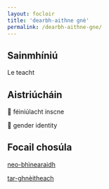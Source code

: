 ```yaml
---
layout: focloir
title: 'dearbh-aithne gnè'
permalink: /dearbh-aithne-gne/
---
```


## Sainmhíniú

Le teacht

## Aistriúcháin

&#x1f3f4;&#xe0067;&#xe0062;&#xe0073;&#xe0063;&#xe0074;&#xe007f; féiniúlacht inscne

&#x1f3f4;&#xe0067;&#xe0062;&#xe0065;&#xe006e;&#xe0067;&#xe007f; gender identity

## Focail chosúla

[neo-bhìnearaidh](https://faclair.lgbt/neo-bhinearaidh)

[tar-ghnèitheach](https://faclair.lgbt/tar-ghnèitheach)